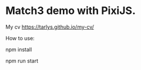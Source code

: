 # Match3 demo with PixiJS.

My cv https://tarlys.github.io/my-cv/

How to use:

npm install

npm run start
